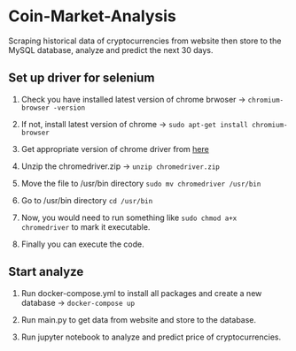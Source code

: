 # Coin-Market-Analysis

Scraping historical data of cryptocurrencies from website then store to the MySQL database, analyze and predict the next 30 days.

## Set up driver for selenium
1.  Check you have installed latest version of chrome brwoser -> `chromium-browser -version`

2.  If not, install latest version of chrome -> `sudo apt-get install chromium-browser`

3.  Get appropriate version of chrome driver from [here](https://chromedriver.storage.googleapis.com/index.html)

4.  Unzip the chromedriver.zip -> `unzip chromedriver.zip`

5.  Move the file to /usr/bin directory `sudo mv chromedriver /usr/bin`

6.  Go to /usr/bin directory `cd /usr/bin`

7.  Now, you would need to run something like `sudo chmod a+x chromedriver` to mark it executable.

8.  Finally you can execute the code.

## Start analyze 
1.  Run docker-compose.yml to install all packages and create a new database -> `docker-compose up` 

2.  Run main.py to get data from website and store to the database.

3.  Run jupyter notebook to analyze and predict price of cryptocurrencies. 